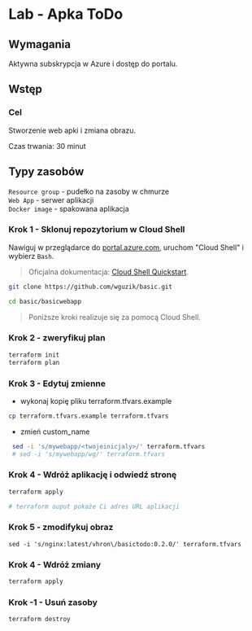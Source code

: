 # Lab - Apka ToDo

## Wymagania

Aktywna subskrypcja w Azure i dostęp do portalu.

## Wstęp

### Cel

Stworzenie web apki i zmiana obrazu.

Czas trwania: 30 minut

## Typy zasobów

`Resource group` - pudełko na zasoby w chmurze  
`Web App` - serwer aplikacji  
`Docker image` - spakowana aplikacja

### Krok 1 - Sklonuj repozytorium w Cloud Shell

  Nawiguj w przeglądarce do [portal.azure.com](https://portal.azure.com), uruchom "Cloud Shell" i wybierz `Bash`.

  > Oficjalna dokumentacja: [Cloud Shell Quickstart](https://github.com/MicrosoftDocs/azure-docs/blob/main/articles/cloud-shell/quickstart.md).

  ```bash
  git clone https://github.com/wguzik/basic.git

  cd basic/basicwebapp
  ```

> Poniższe kroki realizuje się za pomocą Cloud Shell.

### Krok 2 - zweryfikuj plan

  ```bash
  terraform init
  terraform plan
  ```

### Krok 3 - Edytuj zmienne

  - wykonaj kopię pliku terraform.tfvars.example

  ```bash
  cp terraform.tfvars.example terraform.tfvars
  ```

  - zmień custom_name

  ```bash
   sed -i 's/mywebapp/<twojeinicjaly>/' terraform.tfvars
   # sed -i 's/mywebapp/wg/' terraform.tfvars
  ```

### Krok 4 - Wdróż aplikację i odwiedź stronę

  ```bash
  terraform apply

  # terraform ouput pokaże Ci adres URL aplikacji
  ```

### Krok 5 - zmodifykuj obraz

  ```
  sed -i 's/nginx:latest/vhron\/basictodo:0.2.0/' terraform.tfvars
  ```

### Krok 4 - Wdróż zmiany

  ```bash
  terraform apply
  ```

### Krok -1 - Usuń zasoby

  ```bash
  terraform destroy
  ```
